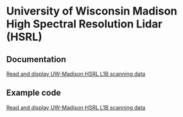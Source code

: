 # University of Wisconsin Madison High Spectral Resolution Lidar (HSRL)

## Documentation

[Read and display UW-Madison HSRL L1B scanning data](https://ssec.github.io/hsrl.github.io/doc/read_display_uw_hsrl_scanning.html)
                                                     
## Example code

[Read and display UW-Madison HSRL L1B scanning data](https://github.com/ssec/hsrl/blob/main/examples/read_display_uw_hsrl_scanning.ipynb)
